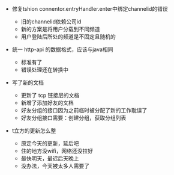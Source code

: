 * 修复tshion connentor.entryHandler.enter中绑定channelid的错误
  - 旧的channelid依赖公司id
  - 新的方案是将用户分载到不同频道
  - 用户登陆后所处的频道是不固定且随机的

* 统一 http-api 的数据格式，应该与java相同
  - 标准有了
  - 错误处理还在转换中

* 写了新的文档
  - 更新了 tcp 链接层的文档
  - 新增了添加好友的文档
  - 好友分组的接口因为之前临时被分配了新的工作耽误了
  - 好友分组接口需要：创建分组，获取分组列表

* t立方的更新怎么整
  - 原定今天的更新，延后吧
  - 住的地方没wifi，网络还没拉好
  - 最快明天，最迟后天晚上
  - 没办法，今天被太多人需要了